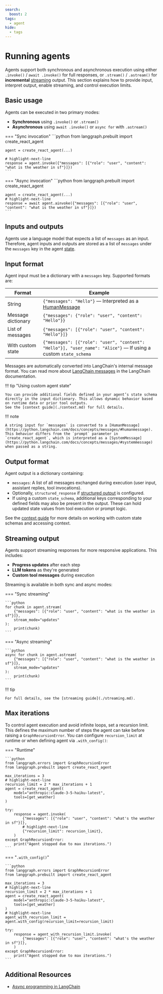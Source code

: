 ```yaml
---
search:
  boost: 2
tags:
  - agent
hide:
  - tags
---
```


# Running agents


Agents support both synchronous and asynchronous execution using either `.invoke()` / `await .invoke()` for full responses, or `.stream()` / `.astream()` for **incremental** [streaming](streaming.md) output. This section explains how to provide input, interpret output, enable streaming, and control execution limits.


## Basic usage

Agents can be executed in two primary modes:

- **Synchronous** using `.invoke()` or `.stream()`
- **Asynchronous** using `await .invoke()` or `async for` with `.astream()`

=== "Sync invocation"
    ```python
    from langgraph.prebuilt import create_react_agent

    agent = create_react_agent(...)

    # highlight-next-line
    response = agent.invoke({"messages": [{"role": "user", "content": "what is the weather in sf"}]})
    ```

=== "Async invocation"
    ```python
    from langgraph.prebuilt import create_react_agent

    agent = create_react_agent(...)
    # highlight-next-line
    response = await agent.ainvoke({"messages": [{"role": "user", "content": "what is the weather in sf"}]})
    ```

## Inputs and outputs

Agents use a language model that expects a list of `messages` as an input. Therefore, agent inputs and outputs are stored as a list of `messages` under the `messages` key in the agent [state](../concepts/low_level.md#working-with-messages-in-graph-state).

## Input format

Agent input must be a dictionary with a `messages` key. Supported formats are:

| Format             | Example                                                                                                                       |
|--------------------|-------------------------------------------------------------------------------------------------------------------------------|
| String             | `{"messages": "Hello"}`  — Interpreted as a [HumanMessage](https://python.langchain.com/docs/concepts/messages/#humanmessage) |
| Message dictionary | `{"messages": {"role": "user", "content": "Hello"}}`                                                                          |
| List of messages   | `{"messages": [{"role": "user", "content": "Hello"}]}`                                                                        |
| With custom state  | `{"messages": [{"role": "user", "content": "Hello"}], "user_name": "Alice"}` — If using a custom `state_schema`               |

Messages are automatically converted into LangChain's internal message format. You can read
more about [LangChain messages](https://python.langchain.com/docs/concepts/messages/#langchain-messages) in the LangChain documentation.

!!! tip "Using custom agent state"

    You can provide additional fields defined in your agent’s state schema directly in the input dictionary. This allows dynamic behavior based on runtime data or prior tool outputs.  
    See the [context guide](./context.md) for full details.

!!! note

    A string input for `messages` is converted to a [HumanMessage](https://python.langchain.com/docs/concepts/messages/#humanmessage). This behavior differs from the `prompt` parameter in `create_react_agent`, which is interpreted as a [SystemMessage](https://python.langchain.com/docs/concepts/messages/#systemmessage) when passed as a string.


## Output format

Agent output is a dictionary containing:

- `messages`: A list of all messages exchanged during execution (user input, assistant replies, tool invocations).
- Optionally, `structured_response` if [structured output](./agents.md#6-configure-structured-output) is configured.
- If using a custom `state_schema`, additional keys corresponding to your defined fields may also be present in the output. These can hold updated state values from tool execution or prompt logic.

See the [context guide](./context.md) for more details on working with custom state schemas and accessing context.

## Streaming output

Agents support streaming responses for more responsive applications. This includes:

- **Progress updates** after each step
- **LLM tokens** as they're generated
- **Custom tool messages** during execution

Streaming is available in both sync and async modes:

=== "Sync streaming"

    ```python
    for chunk in agent.stream(
        {"messages": [{"role": "user", "content": "what is the weather in sf"}]},
        stream_mode="updates"
    ):
        print(chunk)
    ```

=== "Async streaming"

    ```python
    async for chunk in agent.astream(
        {"messages": [{"role": "user", "content": "what is the weather in sf"}]},
        stream_mode="updates"
    ):
        print(chunk)
    ```

!!! tip

    For full details, see the [streaming guide](./streaming.md).

## Max iterations

To control agent execution and avoid infinite loops, set a recursion limit. This defines the maximum number of steps the agent can take before raising a `GraphRecursionError`. You can configure `recursion_limit` at runtime or when defining agent via `.with_config()`:

=== "Runtime"

    ```python
    from langgraph.errors import GraphRecursionError
    from langgraph.prebuilt import create_react_agent

    max_iterations = 3
    # highlight-next-line
    recursion_limit = 2 * max_iterations + 1
    agent = create_react_agent(
        model="anthropic:claude-3-5-haiku-latest",
        tools=[get_weather]
    )

    try:
        response = agent.invoke(
            {"messages": [{"role": "user", "content": "what's the weather in sf"}]},
            # highlight-next-line
            {"recursion_limit": recursion_limit},
        )
    except GraphRecursionError:
        print("Agent stopped due to max iterations.")
    ```

=== "`.with_config()`"

    ```python
    from langgraph.errors import GraphRecursionError
    from langgraph.prebuilt import create_react_agent

    max_iterations = 3
    # highlight-next-line
    recursion_limit = 2 * max_iterations + 1
    agent = create_react_agent(
        model="anthropic:claude-3-5-haiku-latest",
        tools=[get_weather]
    )
    # highlight-next-line
    agent_with_recursion_limit = agent.with_config(recursion_limit=recursion_limit)

    try:
        response = agent_with_recursion_limit.invoke(
            {"messages": [{"role": "user", "content": "what's the weather in sf"}]},
        )
    except GraphRecursionError:
        print("Agent stopped due to max iterations.")
    ```

## Additional Resources

* [Async programming in LangChain](https://python.langchain.com/docs/concepts/async)
